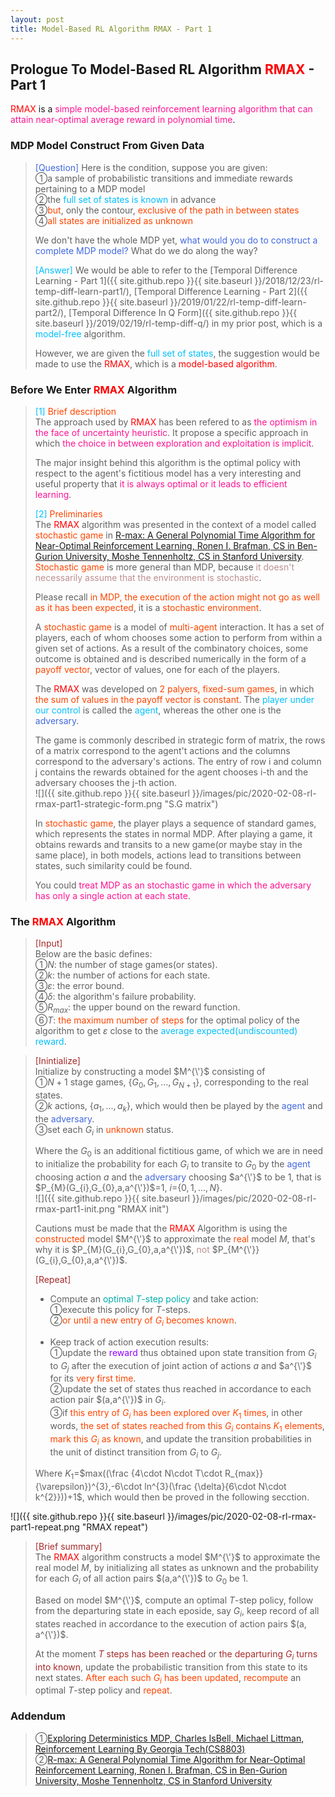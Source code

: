 ```yaml
---
layout: post
title: Model-Based RL Algorithm RMAX - Part 1
---
```


## Prologue To Model-Based RL Algorithm <font color="Red">RMAX</font> - Part 1
<p class="message">
<font color="Red">RMAX</font> is a <font color="DeepPink">simple model-based reinforcement learning algorithm that can attain near-optimal average reward in polynomial time</font>.  
</p>

### MDP Model Construct From Given Data
><font color="RoyalBlue">[Question]</font>
>Here is the condition, suppose you are given:  
>&#10112;a sample of probabilistic transitions and immediate rewards pertaining to a MDP model  
>&#10113;the <font color="DeepSkyBlue">full set of states is known</font> in advance   
>&#10114;<font color="OrangeRed">but</font>, only the contour, <font color="OrangeRed">exclusive of the path in between states</font>  
>&#10115;<font color="OrangeRed">all states are initialized as unknown</font>  
>
>We don't have the whole MDP yet, <font color="RoyalBlue">what would you do to construct a complete MDP model?</font>  What do we do along the way?  
>
><font color="DeepSkyBlue">[Answer]</font>
>We would be able to refer to the [Temporal Difference Learning - Part 1]({{ site.github.repo }}{{ site.baseurl }}/2018/12/23/rl-temp-diff-learn-part1/), [Temporal Difference Learning - Part 2]({{ site.github.repo }}{{ site.baseurl }}/2019/01/22/rl-temp-diff-learn-part2/), [Temporal Difference In Q Form]({{ site.github.repo }}{{ site.baseurl }}/2019/02/19/rl-temp-diff-q/) in my prior post, which is a <font color="DeepSkyBlue">model-free</font> algorithm.  
>
>However, we are given the <font color="DeepSkyBlue">full set of states</font>, the suggestion would be made to use the <font color="Red">RMAX</font>, which is a <font color="Red">model-based algorithm</font>.  

### Before We Enter <font color="Red">RMAX</font> Algorithm
><font color="DeepSkyBlue">[1]</font>
><font color="OrangeRed">Brief description</font>  
>The approach used by <font color="Red">RMAX</font> has been refered to as <font color="DeepPink">the optimism in the face of uncertainty heuristic</font>.  It propose a specific approach in which <font color="DeepPink">the choice in between exploration and exploitation is implicit</font>.  
>
>The major insight behind this algorithm is the optimal policy with respect to the agent's fictitious model has a very interesting and useful property that <font color="DeepPink">it is always optimal or it leads to efficient learning</font>.  
>
><font color="DeepSkyBlue">[2]</font>
><font color="OrangeRed">Preliminaries</font>  
>The <font color="Red">RMAX</font> algorithm was presented in the context of a model called <font color="OrangeRed">stochastic game</font> in [R-max: A General Polynomial Time Algorithm for Near-Optimal Reinforcement Learning, Ronen I. Brafman, CS in Ben-Gurion University, Moshe Tennenholtz, CS in Stanford University](http://www.jmlr.org/papers/volume3/brafman02a/brafman02a.pdf).  <font color="OrangeRed">Stochastic game</font> is more general than MDP, because <font color="RosyBrown">it doesn't necessarily assume that the environment is stochastic</font>.  
>
>Please recall <font color="OrangeRed">in MDP, the execution of the action might not go as well as it has been expected</font>, it is a <font color="OrangeRed">stochastic environment</font>.  
>
>A <font color="OrangeRed">stochastic game</font> is a model of <font color="OrangeRed">multi-agent</font> interaction.  It has a set of players, each of whom chooses some action to perform from within a given set of actions.  As a result of the combinatory choices, some outcome is obtained and is described numerically in the form of a <font color="OrangeRed">payoff vector</font>, vector of values, one for each of the players.  
>
>The <font color="Red">RMAX</font> was developed on <font color="OrangeRed">2 palyers, fixed-sum games</font>, in which <font color="OrangeRed">the sum of values in the payoff vector is constant</font>.  The <font color="DeepSkyBlue">player under our control</font> is called the <font color="DeepSkyBlue">agent</font>, whereas the other one is the <font color="RoyalBlue">adversary</font>.  
>
>The game is commonly described in strategic form of matrix, the rows of a matrix correspond to the agent't actions and the columns correspond to the adversary's actions.  The entry of row i and column j contains the rewards obtained for the agent chooses i-th and the adversary chooses the j-th action.  
![]({{ site.github.repo }}{{ site.baseurl }}/images/pic/2020-02-08-rl-rmax-part1-strategic-form.png "S.G matrix")
>
>In <font color="OrangeRed">stochastic game</font>, the player plays a sequence of standard games, which represents the states in normal MDP.  After playing a game, it obtains rewards and transits to a new game(or maybe stay in the same place), in both models, actions lead to transitions between states, such similarity could be found.  
>
>You could <font color="DeepPink">treat MDP as an stochastic game in which the adversary has only a single action at each state</font>.  

### The <font color="Red">RMAX</font> Algorithm
><font color="Brown">[Input]</font>  
>Below are the basic defines:  
>&#10112;$N$: the number of stage games(or states).  
>&#10113;$k$: the number of actions for each state.  
>&#10114;$\varepsilon$: the error bound.  
>&#10115;$\delta$: the algorithm's failure probability.  
>&#10116;$R_{max}$: the upper bound on the reward function.  
>&#10117;$T$: <font color="OrangeRed">the maximum number of steps</font> for the optimal policy of the algorithm to get $\varepsilon$ close to the <font color="DeepSkyBlue">average expected(undiscounted) reward</font>.  
<!--
![]({{ site.github.repo }}{{ site.baseurl }}/images/pic/2020-02-08-rl-rmax-part1-input.png "RMAX input")
-->
>
><font color="Brown">[Inintialize]</font>  
>Initialize by constructing a model $M^{\'}$ consisting of  
>&#10112;$N+1$ stage games, $\{G_{0},G_{1},...,G_{N+1}\}$, corresponding to the real states.  
>&#10113;$k$ actions, $\{a_{1},...,a_{k}\}$, which would then be played by the <font color="RoyalBlue">agent</font> and the <font color="RoyalBlue">adversary</font>.  
>&#10114;set each $G_{i}$ in <font color="OrangeRed">unknown</font> status.  
>
>Where the $G_{0}$ is an additional fictitious game, of which we are in need to initialize the probability for each $G_{i}$ to transite to $G_{0}$ by the <font color="RoyalBlue">agent</font> choosing action $a$ and the <font color="RoyalBlue">adversary</font> choosing $a^{\'}$ to be $1$, that is $P_{M}(G_{i},G_{0},a,a^{\'})$=$1$, $i$=$\{0,1,...,N\}$.  
![]({{ site.github.repo }}{{ site.baseurl }}/images/pic/2020-02-08-rl-rmax-part1-init.png "RMAX init")
>
>Cautions must be made that the <font color="Red">RMAX</font> Algorithm is using the <font color="OrangeRed">constructed</font> model $M^{\'}$ to approximate the <font color="OrangeRed">real</font> model $M$, that's why it is $P_{M}(G_{i},G_{0},a,a^{\'})$, <font color="RosyBrown">not</font> $P_{M^{\'}}(G_{i},G_{0},a,a^{\'})$.  
>
><font color="Brown">[Repeat]</font>  
>* Compute an <font color="#00ADAD">optimal $T$-step policy</font> and take action:  
>&#10112;execute this policy for $T$-steps.  
>&#10113;<font color="OrangeRed">or until a new entry of $G_{i}$ becomes known</font>.  
>
>* Keep track of action execution results:  
>&#10112;update the <font color="#9300FF">reward</font> thus obtained upon state transition from $G_{i}$ to $G_{j}$ after the execution of joint action of actions $a$ and $a^{\'}$ for its <font color="OrangeRed">very first time</font>.  
>&#10113;update the set of states thus reached in accordance to each action pair $(a,a^{\'})$ in $G_{i}$.  
>&#10114;if <font color="OrangeRed">this entry of $G_{i}$ has been explored over $K_{1}$ times</font>, in other words, <font color="OrangeRed">the set of states reached from this $G_{i}$ contains $K_{1}$ elements</font>, <font color="OrangeRed">mark this $G_{i}$ as known</font>, and update the transition probabilities in the unit of distinct transition from $G_{i}$ to $G_{j}$.  
>
>Where $K_{1}$=$max((\frac {4\cdot N\cdot T\cdot R_{max}}{\varepsilon})^{3},-6\cdot ln^{3}(\frac {\delta}{6\cdot N\cdot k^{2}}))+1$, which would then be proved in the following secction.  
>
![]({{ site.github.repo }}{{ site.baseurl }}/images/pic/2020-02-08-rl-rmax-part1-repeat.png "RMAX repeat")
>
><font color="Brown">[Brief summary]</font>  
>The <font color="Red">RMAX</font> algorithm constructs a model $M^{\'}$ to approximate the real model $M$, by initializing all states as unknown and the probability for each $G_{i}$ of all action pairs $(a,a^{\'})$ to $G_{0}$ be $1$.  
>
>Based on model $M^{\'}$, compute an optimal $T$-step policy, follow from the departuring state in each eposide, say $G_{i}$, keep record of all states reached in accordance to the execution of action pairs $(a, a^{\'})$.
>
>At the moment <font color="Brown">$T$ steps has been reached</font> or <font color="Brown">the departuring $G_{i}$ turns into known</font>, update the probabilistic transition from this state to its next states.  <font color="OrangeRed">After each such $G_{i}$ has been updated</font>, <font color="OrangeRed">recompute</font> an optimal $T$-step policy and <font color="OrangeRed">repeat</font>.  

### Addendum
>&#10112;[Exploring Deterministics MDP, Charles IsBell, Michael Littman, Reinforcement Learning By Georgia Tech(CS8803)](https://classroom.udacity.com/courses/ud600/lessons/4402978778/concepts/44303424040923)  
>&#10113;[R-max: A General Polynomial Time Algorithm for Near-Optimal Reinforcement Learning, Ronen I. Brafman, CS in Ben-Gurion University, Moshe Tennenholtz, CS in Stanford University](http://www.jmlr.org/papers/volume3/brafman02a/brafman02a.pdf)  

<!-- Γ -->
<!-- \Omega -->
<!-- \cap intersection -->
<!-- \cup union -->
<!-- \frac{\Gamma(k + n)}{\Gamma(n)} \frac{1}{r^k}  -->
<!-- \mbox{\large$\vert$}\nolimits_0^\infty -->
<!-- \vert_0^\infty -->
<!-- \vert_{0.5}^{\infty} -->
<!-- &prime; ′ -->
<!-- &Prime; ″ -->
<!-- $E\lbrack X\rbrack$ -->
<!-- \overline{X_n} -->
<!-- \underset{Succss}P -->
<!-- \frac{{\overline {X_n}}-\mu}{S/\sqrt n} -->
<!-- \lim_{t\rightarrow\infty} -->
<!-- \int_{0}^{a}\lambda\cdot e^{-\lambda\cdot t}\operatorname dt -->
<!-- \Leftrightarrow -->
<!-- \prod_{v\in V} -->
<!-- \subset -->
<!-- \subseteq -->
<!-- \varnothing -->
<!-- \perp -->
<!-- \overset\triangle= -->
<!-- \left|X\right| -->
<!-- \xrightarrow{r_t} -->
<!-- \left\|?\right\| => ||?||-->
<!-- \left|?\right| => |?|-->
<!-- \lbrack BQ\rbrack => [BQ] -->
<!-- \subset -->
<!-- \subseteq -->
<!-- \widehat -->

<!-- Notes -->
<!-- <font color="OrangeRed">items, verb, to make it the focus, mathematic expression</font> -->
<!-- <font color="Red">KKT</font> -->
<!-- <font color="Red">SMO heuristics</font> -->
<!-- <font color="Red">F</font> distribution -->
<!-- <font color="Red">t</font> distribution -->
<!-- <font color="DeepSkyBlue">suggested item, soft item</font> -->
<!-- <font color="RoyalBlue">old alpha, quiz, example</font> -->
<!-- <font color="Green">new alpha</font> -->

<!-- <font color="#C20000">conclusion, finding</font> -->
<!-- <font color="DeepPink">positive conclusion, finding</font> -->
<!-- <font color="RosyBrown">negative conclusion, finding</font> -->

<!-- <font color="#00ADAD">policy</font> -->
<!-- <font color="#6100A8">full observable</font> -->
<!-- <font color="#FFAC12">partial observable</font> -->
<!-- <font color="#EB00EB">stochastic</font> -->
<!-- <font color="#8400E6">state transition</font> -->
<!-- <font color="#D600D6">discount factor gamma $\gamma$</font> -->
<!-- <font color="#D600D6">$V(S)$</font> -->
<!-- <font color="#9300FF">immediate reward R(S)</font> -->

<!-- ### <font color="RoyalBlue">Example</font>: Illustration By Rainy And Sunny Days In One Week -->
<!-- <font color="RoyalBlue">[Question]</font> -->
<!-- <font color="DeepSkyBlue">[Answer]</font> -->

<!-- <font color="Brown">Notes::mjtsai1974</font> -->

<!-- 
[1]Given the vehicles pass through a highway toll station is $6$ per minute, what is the probability that no cars within $30$ seconds?
><font color="DeepSkyBlue">[1]</font>
><font color="OrangeRed">Given the vehicles pass through a highway toll station is $6$ per minute, what is the probability that no cars within $30$ seconds?</font>  
-->

<!--
><font color="DeepSkyBlue">[Notes]</font>
><font color="OrangeRed">Why at this moment, the Poisson and exponential probability come out with different result?</font>  
-->

<!-- https://www.medcalc.org/manual/gamma_distribution_functions.php -->
<!-- https://www.statlect.com/probability-distributions/student-t-distribution#hid5 -->
<!-- http://www.wiris.com/editor/demo/en/ -->
